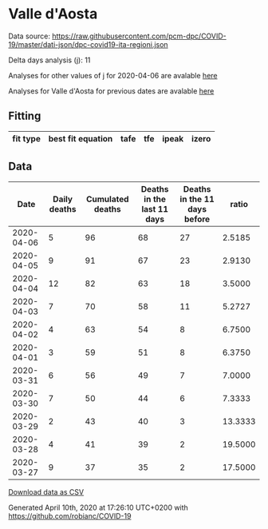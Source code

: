 # Valle d'Aosta

Data source: https://raw.githubusercontent.com/pcm-dpc/COVID-19/master/dati-json/dpc-covid19-ita-regioni.json

Delta days analysis (j): 11

Analyses for other values of j for 2020-04-06 are avalable [here](../README.md)

Analyses for Valle d'Aosta for previous dates are avalable [here](../../README.md)

## Fitting 
|fit type|best fit equation|tafe|tfe|ipeak|izero|
|-------|-----|--------|------|---|---|

## Data
|Date|Daily deaths|Cumulated deaths|Deaths in the last 11 days|Deaths in the 11 days before|ratio|
|----|----------|-----------|-------|--------------------|-----|
|2020-04-06|5|96|68|27|2.5185|
|2020-04-05|9|91|67|23|2.9130|
|2020-04-04|12|82|63|18|3.5000|
|2020-04-03|7|70|58|11|5.2727|
|2020-04-02|4|63|54|8|6.7500|
|2020-04-01|3|59|51|8|6.3750|
|2020-03-31|6|56|49|7|7.0000|
|2020-03-30|7|50|44|6|7.3333|
|2020-03-29|2|43|40|3|13.3333|
|2020-03-28|4|41|39|2|19.5000|
|2020-03-27|9|37|35|2|17.5000|

[Download data as CSV](COVID-19_valle_d'aosta_j11_2020-04-06.csv)

Generated April 10th, 2020 at 17:26:10 UTC+0200 with https://github.com/robianc/COVID-19
